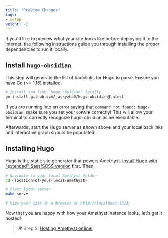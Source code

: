 ```yaml
---
title: "Preview Changes"
tags:
- setup
weight: -2
---
```


If you'd like to preview what your site looks like before deploying it to the internet, the following
instructions guide you through installing the proper dependencies to run it locally.


## Install `hugo-obsidian`
This step will generate the list of backlinks for Hugo to parse. Ensure you have [Go](https://golang.org/doc/install) (>= 1.16) installed.

```bash
# Install and link `hugo-obsidian` locally
go install github.com/jackyzha0/hugo-obsidian@latest
```

If you are running into an error saying that `command not found: hugo-obsidian`, make sure you set your `GOPATH` correctly! This will allow your terminal to correctly recognize hugo-obsidian as an executable.

Afterwards, start the Hugo server as shown above and your local backlinks and interactive graph should be populated!

##  Installing Hugo
Hugo is the static site generator that powers Amethyst. [Install Hugo with "extended" Sass/SCSS version](https://gohugo.io/getting-started/installing/) first. Then,

```bash
# Navigate to your local Amethyst folder
cd <location-of-your-local-amethyst>

# Start local server
make serve

# View your site in a browser at http://localhost:1313/
```

Now that you are happy with how your Amethyst instance looks, let's get it hosted!

> 🌍 Step 5: [Hosting Amethyst online!](setup/hosting.md)
